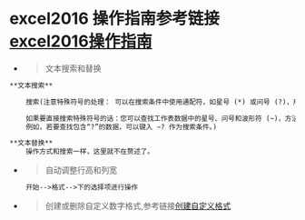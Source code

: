 # excel2016 操作指南参考链接[excel2016操作指南](https://support.office.com/zh-cn/excel)


* > 文本搜索和替换

```txt
**文本搜索**

    搜索(注意特殊符号的处理： 可以在搜索条件中使用通配符，如星号 (*) 或问号 (?)，用的方法和正则表达式一样的。

    如果要直接搜索特殊符号的话：您可以查找工作表数据中的星号、问号和波形符 (~)，方法是在“查找内容”框中在这些符号前面加上波形符。
    例如，若要查找包含“?”的数据，可以键入 ~? 作为搜索条件。)

**文本替换**
    操作方式和搜索一样，这里就不在赘述了。
```

* > 自动调整行高和列宽

```txt
    开始-->格式-->下的选择项进行操作
```

* > 创建或删除自定义数字格式,参考链接[创建自定义格式](https://support.office.com/zh-cn/article/%E5%88%9B%E5%BB%BA%E6%88%96%E5%88%A0%E9%99%A4%E8%87%AA%E5%AE%9A%E4%B9%89%E6%95%B0%E5%AD%97%E6%A0%BC%E5%BC%8F-78f2a361-936b-4c03-8772-09fab54be7f4)

